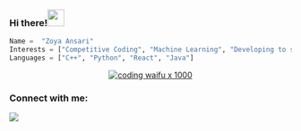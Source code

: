 ### Hi there!<img src="https://media.tenor.com/images/c4f9807829ab85eaf07682511cf12a1c/tenor.gif" width="30px">


```python
Name =  "Zoya Ansari"
Interests = ["Competitive Coding", "Machine Learning", "Developing to solve real-world problems"]
Languages = ["C++", "Python", "React", "Java"]
```

<div align=center>
  
[![coding waifu x 1000](https://media0.giphy.com/media/v1.Y2lkPTc5MGI3NjExbmQ5cjF5d2dueGdqcXVjeXA0cjQ3NG5hd3ZteXN0NHl6M3ZiY2w1ZCZlcD12MV9pbnRlcm5hbF9naWZfYnlfaWQmY3Q9Zw/NytMLKyiaIh6VH9SPm/giphy.gif)]([[https://github.com/shrutz2])
</div>


### Connect with me:
<div align=left>
<a href="[https://www.linkedin.com/in/zoya-ansari-655337227/]/" alt="Zoya Ansari | LinkedIn"><img src="https://img.icons8.com/fluent/48/000000/linkedin.png" ></a> &nbsp;
</div>
